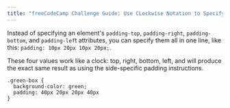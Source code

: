 ```yaml
---
title: "freeCodeCamp Challenge Guide: Use CLockwise Notation to Specify the Padding of an Element"
---
```


Instead of specifying an element's `padding-top`, `padding-right`, `padding-bottom`, and `padding-lef`t attributes, you can specify them all in one line, like this: `padding: 10px 20px 10px 20px;`.

These four values work like a clock: top, right, bottom, left, and will produce the exact same result as using the side-specific padding instructions.

    .green-box {
      background-color: green;
      padding: 40px 20px 20px 40px
    }
